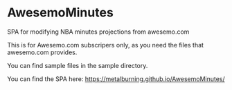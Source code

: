# AwesemoMinutes
SPA for modifying NBA minutes projections from awesemo.com

This is for Awesemo.com subscripers only, as you need the files that awesemo.com provides.

You can find sample files in the sample directory.

You can find the SPA here: https://metalburning.github.io/AwesemoMinutes/
